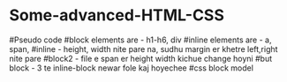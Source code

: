 # Some-advanced-HTML-CSS
#Pseudo code
#block elements are - h1-h6, div
#inline elements are - a, span, 
#inline - height, width nite pare na, sudhu margin er khetre left,right nite pare
#block2 - file e span er height width kichue change hoyni
#but block - 3 te inline-block newar fole kaj hoyechee
#css block model
